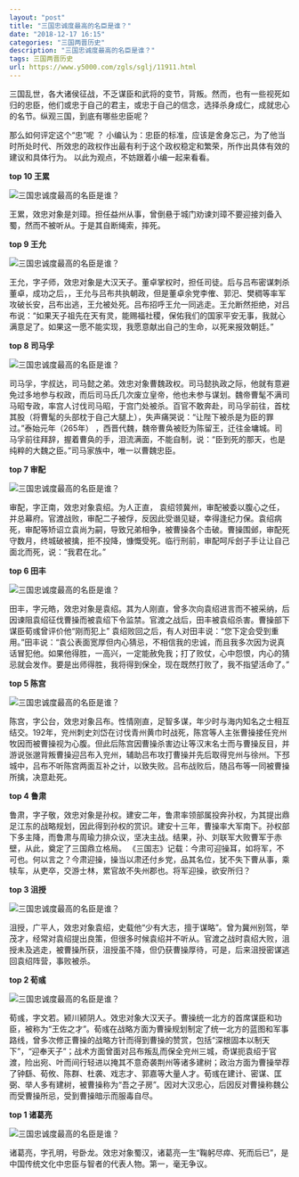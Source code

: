 ```yaml
---
layout: "post"
title: "三国忠诚度最高的名臣是谁？"
date: "2018-12-17 16:15"
categories: "三国两晋历史"
description: "三国忠诚度最高的名臣是谁？"
tags: 三国两晋历史
url: https://www.y5000.com/zgls/sglj/11911.html
---
```






三国乱世，各大诸侯征战，不乏谋臣和武将的变节，背叛。然而，也有一些视死如归的忠臣，他们或忠于自己的君主，或忠于自己的信念，选择杀身成仁，成就忠心的名节。纵观三国，到底有哪些忠臣呢？

那么如何评定这个“忠”呢 ？
小编认为：忠臣的标准，应该是舍身忘己，为了他当时所处时代、所效忠的政权作出最有利于这个政权稳定和繁荣，所作出具体有效的建议和具体行为。
以此为观点，不妨跟着小编一起来看看。

**top 10 王累**

![三国忠诚度最高的名臣是谁？](/uploads/allimg/170123/6-1F12310125a06.JPG)

王累，效忠对象是刘璋。担任益州从事，曾倒悬于城门劝谏刘璋不要迎接刘备入蜀，然而不被听从。于是其自断绳索，摔死。

**top 9 王允**

![三国忠诚度最高的名臣是谁？](/uploads/allimg/170123/6-1F123101402E6.JPG)

王允，字子师，效忠对象是大汉天子。董卓掌权时，担任司徒。后与吕布密谋刺杀董卓，成功之后，，王允与吕布共执朝政，但是董卓余党李傕、郭汜、樊稠等率军攻破长安，吕布出逃，王允被处死。吕布招呼王允一同逃走。王允断然拒绝，对吕布说：“如果天子祖先在天有灵，能赐福社稷，保佑我们的国家平安无事，我就心满意足了。如果这一愿不能实现，我愿意献出自己的生命，以死来报效朝廷。”

**top 8 司马孚**

![三国忠诚度最高的名臣是谁？](/uploads/allimg/170123/6-1F123101445949.JPG)

司马孚，字叔达，司马懿之弟。效忠对象曹魏政权。司马懿执政之际，他就有意避免过多地参与权政，而后司马氏几次废立皇帝，他也未参与谋划。魏帝曹髦不满司马昭专政，率宫人讨伐司马昭，于宫门处被杀。百官不敢奔赴，司马孚前往，首枕其股（将曹髦的头部枕于自己大腿上），失声痛哭说：“让陛下被杀是为臣的罪过。”泰始元年（265年）
，西晋代魏，魏帝曹奂被贬为陈留王，迁往金墉城。司马孚前往拜辞，握着曹奂的手，泪流满面，不能自制，说：“臣到死的那天，也是纯粹的大魏之臣。”司马家族中，唯一以曹魏忠臣。

**top 7 审配**

![三国忠诚度最高的名臣是谁？](/uploads/allimg/170123/6-1F12310153NE.JPG)

审配，字正南，效忠对象袁绍。为人正直，
袁绍领冀州，审配被委以腹心之任，并总幕府。官渡战败，审配二子被俘，反因此受谮见疑，幸得逢纪力保。袁绍病死，审配等矫诏立袁尚为嗣，导致兄弟相争，被曹操各个击破。曹操围邺，审配死守数月，终城破被擒，拒不投降，慷慨受死。临行刑前，审配呵斥刽子手让让自己面北而死，说：“我君在北。”

**top 6 田丰**

![三国忠诚度最高的名臣是谁？](/uploads/allimg/170123/6-1F12310162JQ.JPG)

田丰，字元皓，效忠对象是袁绍。其为人刚直，曾多次向袁绍进言而不被采纳，后因谏阻袁绍征伐曹操而被袁绍下令监禁。官渡之战后，田丰被袁绍杀害。曹操部下谋臣荀彧曾评价他“刚而犯上”
袁绍败回之后，有人对田丰说：“您下定会受到重用。”田丰说：“袁公表面宽厚但内心猜忌，不相信我的忠诚，而且我多次因为说真话冒犯他。如果他得胜，一高兴，一定能赦免我；打了败仗，心中怨恨，内心的猜忌就会发作。要是出师得胜，我将得到保全，现在既然打败了，我不指望活命了。”

**top 5 陈宫**

![三国忠诚度最高的名臣是谁？](/uploads/allimg/170123/6-1F123101H3649.JPG)

陈宫，字公台，效忠对象吕布。性情刚直，足智多谋，年少时与海内知名之士相互结交。192年，兖州刺史刘岱在讨伐青州黄巾时战死，陈宫等人主张曹操接任兖州牧因而被曹操视为心腹。但此后陈宫因曹操杀害边让等汉末名士而与曹操反目，并游说张邈背叛曹操迎吕布入兖州，辅助吕布攻打曹操并先后取得兖州与徐州。下邳城中，吕布不听陈宫两面互补之计，以致失败。吕布战败后，随吕布等一同被曹操所擒，决意赴死。

**top 4 鲁肃**

鲁肃，字子敬，效忠对象是孙权。建安二年，鲁肃率领部属投奔孙权，为其提出鼎足江东的战略规划，因此得到孙权的赏识。建安十三年，曹操率大军南下。孙权部下多主降，而鲁肃与周瑜力排众议，坚决主战。结果，孙、刘联军大败曹军于赤壁，从此，奠定了三国鼎立格局。
《三国志》记载：今肃可迎操耳，如将军，不可也。何以言之？今肃迎操，操当以肃还付乡党，品其名位，犹不失下曹从事，乘犊车，从吏卒，交游士林，累官故不失州郡也。将军迎操，欲安所归？

**top 3 沮授**

![三国忠诚度最高的名臣是谁？](/uploads/allimg/170123/6-1F123101Q0149.JPG)

沮授，广平人，效忠对象袁绍，史载他“少有大志，擅于谋略”。曾为冀州别驾，举茂才，经常对袁绍提出良策，但很多时候袁绍并不听从。官渡之战时袁绍大败，沮授未及逃走，被曹操所获，沮授虽不降，但仍获曹操厚待，可是，后来沮授密谋逃回袁绍阵营，事败被杀。

**top 2 荀彧**

![三国忠诚度最高的名臣是谁？](/uploads/allimg/170123/6-1F123101911116.JPG)

荀彧，字文若。颍川颍阴人。效忠对象大汉天子。曹操统一北方的首席谋臣和功臣，被称为“王佐之才”。荀彧在战略方面为曹操规划制定了统一北方的蓝图和军事路线，曾多次修正曹操的战略方针而得到曹操的赞赏，包括“深根固本以制天下”，“迎奉天子”；战术方面曾面对吕布叛乱而保全兖州三城，奇谋扼袁绍于官渡，险出宛、叶而间行轻进以掩其不意奇袭荆州等诸多建树；政治方面为曹操举荐了钟繇、荀攸、陈群、杜袭、戏志才、郭嘉等大量人才。荀彧在建计、密谋、匡弼、举人多有建树，被曹操称为“吾之子房”。因对大汉忠心，后因反对曹操称魏公而受曹操所忌，受到曹操暗示而服毒自尽。

**top 1 诸葛亮**

![三国忠诚度最高的名臣是谁？](/uploads/allimg/170123/6-1F12310200G25.JPG)

诸葛亮，字孔明，号卧龙。效忠对象蜀汉，诸葛亮一生“鞠躬尽瘁、死而后已”，是中国传统文化中忠臣与智者的代表人物。第一，毫无争议。
